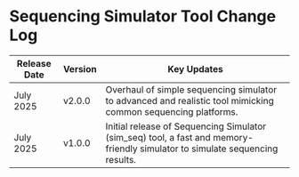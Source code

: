 # Sequencing Simulator Tool Change Log

| Release Date | Version | Key Updates |
|--------------|---------|-------------|
| July 2025    | v2.0.0  | Overhaul of simple sequencing simulator to advanced and realistic tool mimicking common sequencing platforms. |
| July 2025    | v1.0.0  | Initial release of Sequencing Simulator (sim_seq) tool, a fast and memory-friendly simulator to simulate sequencing results. |
